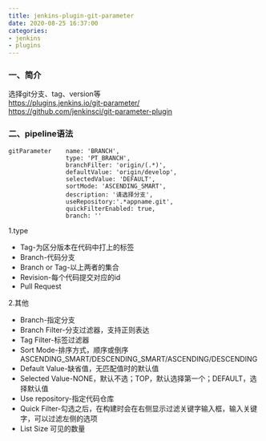 ```yaml
---
title: jenkins-plugin-git-parameter
date: 2020-08-25 16:37:00
categories:
- jenkins
- plugins
---
```

### 一、简介
选择git分支、tag、version等  
https://plugins.jenkins.io/git-parameter/  
https://github.com/jenkinsci/git-parameter-plugin
### 二、pipeline语法
```
gitParameter    name: 'BRANCH',
                type: 'PT_BRANCH',
                branchFilter: 'origin/(.*)',
                defaultValue: 'origin/develop',
                selectedValue: 'DEFAULT',
                sortMode: 'ASCENDING_SMART',
                description: '请选择分支',
                useRepository:'.*appname.git',
                quickFilterEnabled: true,
                branch: ''
```
1.type
* Tag-为区分版本在代码中打上的标签
* Branch-代码分支
* Branch or Tag-以上两者的集合
* Revision-每个代码提交对应的id
* Pull Request

2.其他
* Branch-指定分支
* Branch Filter-分支过滤器，支持正则表达
* Tag Filter-标签过滤器
* Sort Mode-排序方式，顺序或倒序 ASCENDING_SMART/DESCENDING_SMART/ASCENDING/DESCENDING
* Default Value-缺省值，无匹配值时的默认值
* Selected Value-NONE，默认不选；TOP，默认选择第一个；DEFAULT，选择默认值
* Use repository-指定代码仓库
* Quick Filter-勾选之后，在构建时会在右侧显示过滤关键字输入框，输入关键字，可以过滤左侧的选项
* List Size 可见的数量
